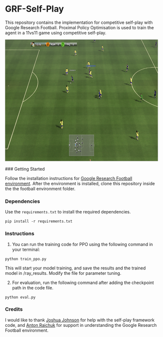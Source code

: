 # GRF-Self-Play

This repository contains the implementation for competitive self-play with Google Research Football. Proximal Policy Optimisation is used to train the agent in a 11vs11 game using competitive self-play. 



<p align="center">
<img src="https://github.com/shehrum/GRF-Self-Play/blob/master/images/game.png" alt="game" width="600" height="400">
</p>
### Getting Started

Follow the installation instructions for [Google Research Football environment](https://github.com/google-research/football). After the environment is installed, clone this repository inside the the football environment folder.  


### Dependencies
Use the `requirements.txt` to install the required dependencies. 
```
pip install -r requirements.txt
```

### Instructions
1. You can run the training code for PPO using the following command in your terminal:

```
python train_ppo.py

```
This will start your model training, and save the results and the trained model in /ray_results.
Modify the file for parameter tuning.

2. For evaluation, run the following command after adding the checkpoint path in the code file.

```
python eval.py

```


### Credits
I would like to thank [Joshua Johnson](https://github.com/josjo80) for help with the self-play framework code, and [Anton Raichuk](https://research.google/people/AntonRaichuk/) for support in understanding the Google Research Football environment.

